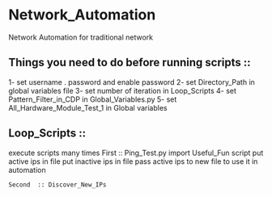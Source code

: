 # Network_Automation
Network Automation  for traditional network



Things you need to do before running scripts :: 
----------------------------
1- set username . password and enable password
2- set Directory_Path in global variables file
3- set number of iteration in Loop_Scripts
4- set Pattern_Filter_in_CDP in Global_Variables.py
5- set All_Hardware_Module_Test_1 in Global variables


Loop_Scripts :: 
----------------------------
 execute scripts many times
 	First :: Ping_Test.py
 			import Useful_Fun script
 			put active ips in file 
 			put inactive ips in file 
 			pass active ips to new file to use it in automation


 	Second	:: Discover_New_IPs





